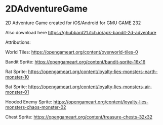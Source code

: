 # 2DAdventureGame
2D Adventure Game created for iOS/Android for GMU GAME 232

Also download here https://ghubbard21.itch.io/apk-bandit-2d-adventure

Attributions:

World Tiles: https://opengameart.org/content/overworld-tiles-0

Bandit Sprite: https://opengameart.org/content/bandit-sprite-16x16

Rat Sprite: https://opengameart.org/content/loyalty-lies-monsters-earth-monster-10

Bat Sprite: https://opengameart.org/content/loyalty-lies-monsters-air-monster-01

Hooded Enemy Sprite: https://opengameart.org/content/loyalty-lies-monsters-chaos-monster-02

Chest Sprite: https://opengameart.org/content/treasure-chests-32x32
